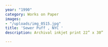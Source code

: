 ```yaml
---
year: "1990"
category: Works on Paper
images:
- "/uploads/img_0515.jpg"
title: 'Sewer Puff , NYC '
description: Archival inkjet print 22” x 30”

---
```


